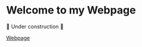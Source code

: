 # Welcome to my Webpage
:construction: Under construction :construction:

<a href=https://raulorteg.github.io/raulortega/>Webpage</a>
